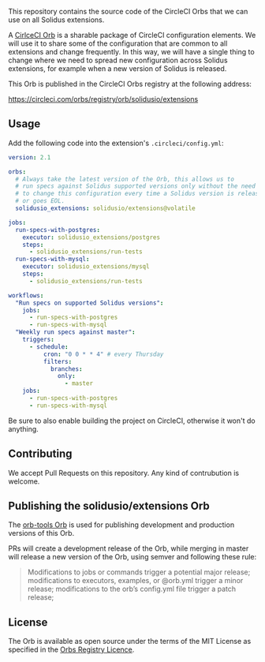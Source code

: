 This repository contains the source code of the CircleCI Orbs that we can
use on all Solidus extensions.

A [CirlceCI Orb](https://circleci.com/docs/2.0/orb-intro/) is a sharable
package of CircleCI configuration elements. We will use it to share some
of the configuration that are common to all extensions and change frequently.
In this way, we will have a single thing to change where we need to spread
new configuration across Solidus extensions, for example when a new version
of Solidus is released.

This Orb is published in the CircleCI Orbs registry at the following address:

https://circleci.com/orbs/registry/orb/solidusio/extensions

## Usage

Add the following code into the extension's `.circleci/config.yml`:

```yml
version: 2.1

orbs:
  # Always take the latest version of the Orb, this allows us to
  # run specs against Solidus supported versions only without the need
  # to change this configuration every time a Solidus version is released
  # or goes EOL.
  solidusio_extensions: solidusio/extensions@volatile

jobs:
  run-specs-with-postgres:
    executor: solidusio_extensions/postgres
    steps:
      - solidusio_extensions/run-tests
  run-specs-with-mysql:
    executor: solidusio_extensions/mysql
    steps:
      - solidusio_extensions/run-tests

workflows:
  "Run specs on supported Solidus versions":
    jobs:
      - run-specs-with-postgres
      - run-specs-with-mysql
  "Weekly run specs against master":
    triggers:
      - schedule:
          cron: "0 0 * * 4" # every Thursday
          filters:
            branches:
              only:
                - master
    jobs:
      - run-specs-with-postgres
      - run-specs-with-mysql
```

Be sure to also enable building the project on CircleCI, otherwise it won't
do anything.

## Contributing

We accept Pull Requests on this repository. Any kind of contrubution is welcome.

## Publishing the solidusio/extensions Orb

The [orb-tools Orb](https://github.com/CircleCI-Public/orb-tools-orb) is used
for publishing development and production versions of this Orb.

PRs will create a development release of the Orb, while merging in master will
release a new version of the Orb, using semver and following these rule:

> Modifications to jobs or commands trigger a potential major release;
> modifications to executors, examples, or @orb.yml trigger a minor release;
> modifications to the orb’s config.yml file trigger a patch release;

## License

The Orb is available as open source under the terms of the MIT License
as specified in the [Orbs Registry Licence](https://circleci.com/orbs/registry/licensing).
